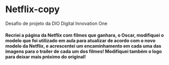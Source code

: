 # Netflix-copy
Desafio de projeto da DIO Digital Innovation One 
#### Recriei a página da Netflix com filmes que ganhara, o Oscar, modifiquei o modelo que foi utilizado em aula para atualizar de acordo com o novo modelo da Netflix, e acrescentei um encaminhamento em cada uma das imagens para o trailer de cada um dos filmes! Modifiquei também o logo para deixar mais próximo do original!
